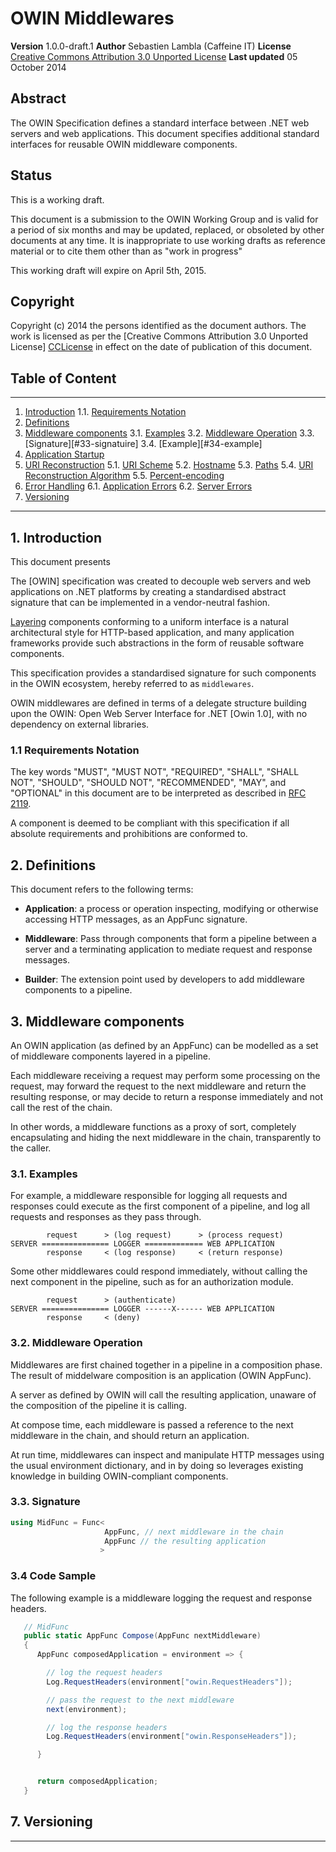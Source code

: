 # OWIN Middlewares

**Version**
1.0.0-draft.1
**Author**
Sebastien Lambla (Caffeine IT)
**License**
[Creative Commons Attribution 3.0 Unported License][CCLicense]
**Last updated**
05 October 2014


## Abstract

The OWIN Specification defines a standard interface between .NET web servers
and web applications. This document specifies additional standard interfaces
for reusable OWIN middleware components.

## Status

This is a working draft.

This document is a submission to the  OWIN Working Group and is valid for a
period of six months and may be updated, replaced, or obsoleted by other
documents at any time. It is inappropriate to use working drafts as reference
material or to cite them other than as "work in progress"

This working draft will expire on April 5th, 2015.

## Copyright

Copyright (c) 2014 the persons identified as the document authors. The work
is licensed as per the [Creative Commons Attribution 3.0 Unported License]
[CCLicense] in effect on the date of publication of this document.

## Table of Content ##
---

1. [Introduction](#1-introduction)
  1.1. [Requirements Notation](#1.1-requirements-notation)
2. [Definitions](#2-definitions)
3. [Middleware components](#3-middleware-components)
  3.1. [Examples](#31-examples)
  3.2. [Middleware Operation](#32-middleware-operation)
  3.3. [Signature][#33-signatuire]
  3.4. [Example][#34-example]
4. [Application Startup](#4-application-startup)
5. [URI Reconstruction](#5-uri-reconstruction)
  5.1. [URI Scheme][sec-uri-scheme]
  5.2. [Hostname][sec-hostname]
  5.3. [Paths][sec-paths]
  5.4. [URI Reconstruction Algorithm](#54-uri-reconstruction-algorithm)
  5.5. [Percent-encoding](#55-percent-encoding)
6. [Error Handling](#6-error-handling)
  6.1. [Application Errors](#61-application-errors)
  6.2. [Server Errors](#62-server-errors)
7. [Versioning][sec-versioning]

---

## 1. Introduction

This document presents

The [OWIN] specification was created to decouple web servers and web
applications on .NET platforms by creating a standardised abstract signature
that can be implemented in a vendor-neutral fashion.

[Layering][FieldingLayering] components conforming to a uniform interface
is a natural architectural style for HTTP-based application, and many
application frameworks provide such abstractions in the form of reusable
software components.

This specification provides a standardised signature for such components in the
OWIN ecosystem, hereby referred to as `middlewares`.

OWIN middlewares are defined in terms of a delegate structure building upon the
OWIN: Open Web Server Interface for .NET [Owin 1.0], with no
dependency on external libraries.


### 1.1 Requirements Notation


 The key words "MUST", "MUST NOT", "REQUIRED", "SHALL", "SHALL NOT", "SHOULD",
"SHOULD NOT", "RECOMMENDED", "MAY", and "OPTIONAL" in this document are to be
interpreted as described in [RFC 2119][rfc2119].

A component is deemed to be compliant with this specification if all absolute
requirements and prohibitions are conformed to.

## 2. Definitions

This document refers to the following terms:

 - **Application**: a process or operation inspecting, modifying or otherwise
   accessing HTTP messages, as an AppFunc signature.

 - **Middleware**: Pass through components that form a pipeline between a server
   and a terminating application to mediate request and response messages.

 - **Builder**: The extension point used by developers to add middleware
   components to a pipeline.

## 3. Middleware components

An OWIN application (as defined by an AppFunc) can be modelled as a set of
middleware components layered in a pipeline.

Each middleware receiving a request may perform some processing on the request,
may forward the request to the next middleware and return the resulting
response, or may decide to return a response immediately and not call the rest
of the chain.

In other words, a middleware functions as a proxy of sort, completely
encapsulating and hiding the next middleware in the chain, transparently to the
caller.

### 3.1. Examples

For example, a middleware responsible for logging all requests and responses
could execute as the first component of a pipeline, and log all requests and
responses as they pass through.

```
        request      > (log request)      > (process request)
SERVER =============== LOGGER ============= WEB APPLICATION
        response     < (log response)     < (return response)
```

Some other middlewares could respond immediately, without calling the next
component in the pipeline, such as for an authorization module.

```
        request      > (authenticate)
SERVER =============== LOGGER ------X------ WEB APPLICATION
        response     < (deny)
```

### 3.2. Middleware Operation

Middlewares are first chained together in a pipeline in a composition phase. The
result of middelware composition is an application (OWIN AppFunc).

A server as defined by OWIN will call the resulting application, unaware of the
composition of the pipeline it is calling.

At compose time, each middleware is passed a reference to the next middleware in
the chain, and should return an application.

At run time, middlewares can inspect and manipulate HTTP messages using the
usual environment dictionary, and in by doing so leverages existing knowledge in
building OWIN-compliant components.

### 3.3. Signature

```csharp
using MidFunc = Func<
                     AppFunc, // next middleware in the chain
                     AppFunc // the resulting application
                    >
```

### 3.4 Code Sample

The following example is a middleware logging the request and response headers.

```csharp
   // MidFunc
   public static AppFunc Compose(AppFunc nextMiddleware)
   {
      AppFunc composedApplication = environment => {

        // log the request headers
        Log.RequestHeaders(environment["owin.RequestHeaders"]);

        // pass the request to the next middleware
        next(environment);

        // log the response headers
        Log.RequestHeaders(environment["owin.ResponseHeaders"]);

      }


      return composedApplication;
   }
```

## 7. Versioning

----
[FieldingLayering]: http://www.ics.uci.edu/~fielding/pubs/dissertation/net_arch_styles.htm#sec_3_4_2
[WGForum]: https://github.com/owin/owin.github.com/issues
[CCLicense]: http://creativecommons.org/licenses/by/3.0/deed.en_US
[CommonKeys]: http://owin.org/spec/CommonKeys.html
[sec-req-body]: #34-request-body-100-continue-and-completed-semantics
[sec-res-body]: #35-response-body
[sec-headers]: #33-headers
[sec-paths]: #53-paths
[sec-uri-scheme]: #51-uri-scheme
[sec-hostname]: #52-hostname
[sec-versioning]: #7-versioning
[semver]: http://semver.org/
[rfc2119]: http://www.ietf.org/rfc/rfc2119.txt
[rfc2616]: http://www.ietf.org/rfc/rfc2616.txt
[rfc3986]: http://www.ietf.org/rfc/rfc3986.txt
[rfc2616-42]: http://www.w3.org/Protocols/rfc2616/rfc2616-sec4.html#sec4.2
[rfc2616-512]: http://www.w3.org/Protocols/rfc2616/rfc2616-sec5.html#sec5.1.2
[rfc2616-19611]: http://www.w3.org/Protocols/rfc2616/rfc2616-sec19.html#sec19.6.1.1
[rfc2616-323]: http://www.w3.org/Protocols/rfc2616/rfc2616-sec3.html#sec3.2.3
